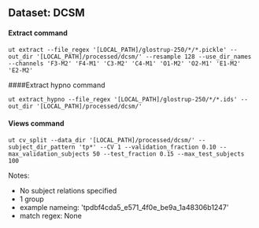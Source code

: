 ## Dataset: DCSM

#### Extract command
```
ut extract --file_regex '[LOCAL_PATH]/glostrup-250/*/*.pickle' --out_dir '[LOCAL_PATH]/processed/dcsm/' --resample 128 --use_dir_names --channels 'F3-M2' 'F4-M1' 'C3-M2' 'C4-M1' 'O1-M2' 'O2-M1' 'E1-M2' 'E2-M2'
```

####Extract hypno command
```
ut extract_hypno --file_regex '[LOCAL_PATH]/glostrup-250/*/*.ids' --out_dir '[LOCAL_PATH]/processed/dcsm/'
```

#### Views command
```
ut cv_split --data_dir '[LOCAL_PATH]/processed/dcsm/' --subject_dir_pattern 'tp*' --CV 1 --validation_fraction 0.10 --max_validation_subjects 50 --test_fraction 0.15 --max_test_subjects 100
```

Notes: 
- No subject relations specified
- 1 group
- example nameing: 'tpdbf4cda5_e571_4f0e_be9a_1a48306b1247'
- match regex: None
